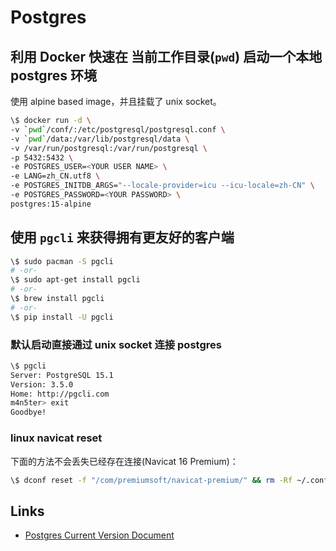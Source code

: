 # Postgres

## 利用 Docker 快速在 **当前工作目录(`pwd`)** 启动一个本地 postgres 环境

使用 alpine based image，并且挂载了 unix socket。

```bash
\$ docker run -d \
-v `pwd`/conf/:/etc/postgresql/postgresql.conf \
-v `pwd`/data:/var/lib/postgresql/data \
-v /var/run/postgresql:/var/run/postgresql \
-p 5432:5432 \
-e POSTGRES_USER=<YOUR USER NAME> \
-e LANG=zh_CN.utf8 \
-e POSTGRES_INITDB_ARGS="--locale-provider=icu --icu-locale=zh-CN" \
-e POSTGRES_PASSWORD=<YOUR PASSWORD> \
postgres:15-alpine
```

## 使用 `pgcli` 来获得拥有更友好的客户端

```bash
\$ sudo pacman -S pgcli
# -or-
\$ sudo apt-get install pgcli
# -or-
\$ brew install pgcli
# -or-
\$ pip install -U pgcli
```

### 默认启动直接通过 unix socket 连接 postgres

```bash
\$ pgcli
Server: PostgreSQL 15.1
Version: 3.5.0
Home: http://pgcli.com
m4n5ter> exit
Goodbye!
```

### linux navicat reset

下面的方法不会丢失已经存在连接(Navicat 16 Premium)：
```bash
\$ dconf reset -f "/com/premiumsoft/navicat-premium/" && rm -Rf ~/.config/navicat/Premium/preferences.json*
```

## Links

* [Postgres Current Version Document](https://www.postgresql.org/docs/current)
